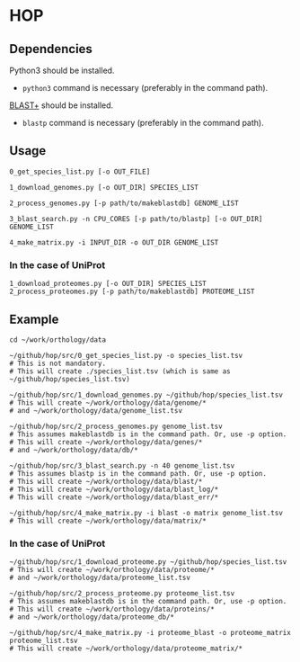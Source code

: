 # HOP

## Dependencies
Python3 should be installed.
- `python3` command is necessary (preferably in the command path).

[BLAST+](https://blast.ncbi.nlm.nih.gov/Blast.cgi?CMD=Web&PAGE_TYPE=BlastDocs&DOC_TYPE=Download) should be installed.
- `blastp` command is necessary (preferably in the command path).

## Usage
    0_get_species_list.py [-o OUT_FILE]

    1_download_genomes.py [-o OUT_DIR] SPECIES_LIST

    2_process_genomes.py [-p path/to/makeblastdb] GENOME_LIST

    3_blast_search.py -n CPU_CORES [-p path/to/blastp] [-o OUT_DIR] GENOME_LIST

    4_make_matrix.py -i INPUT_DIR -o OUT_DIR GENOME_LIST

### In the case of UniProt
    1_download_proteomes.py [-o OUT_DIR] SPECIES_LIST
    2_process_proteomes.py [-p path/to/makeblastdb] PROTEOME_LIST


## Example
    cd ~/work/orthology/data

    ~/github/hop/src/0_get_species_list.py -o species_list.tsv
    # This is not mandatory.
    # This will create ./species_list.tsv (which is same as ~/github/hop/species_list.tsv)

    ~/github/hop/src/1_download_genomes.py ~/github/hop/species_list.tsv
    # This will create ~/work/orthology/data/genome/*
    # and ~/work/orthology/data/genome_list.tsv

    ~/github/hop/src/2_process_genomes.py genome_list.tsv
    # This assumes makeblastdb is in the command path. Or, use -p option.
    # This will create ~/work/orthology/data/genes/*
    # and ~/work/orthology/data/db/*

    ~/github/hop/src/3_blast_search.py -n 40 genome_list.tsv
    # This assumes blastp is in the command path. Or, use -p option.
    # This will create ~/work/orthology/data/blast/*
    # This will create ~/work/orthology/data/blast_log/*
    # This will create ~/work/orthology/data/blast_err/*

    ~/github/hop/src/4_make_matrix.py -i blast -o matrix genome_list.tsv
    # This will create ~/work/orthology/data/matrix/*

### In the case of UniProt

    ~/github/hop/src/1_download_proteome.py ~/github/hop/species_list.tsv
    # This will create ~/work/orthology/data/proteome/*
    # and ~/work/orthology/data/proteome_list.tsv

    ~/github/hop/src/2_process_proteome.py proteome_list.tsv
    # This assumes makeblastdb is in the command path. Or, use -p option.
    # This will create ~/work/orthology/data/proteins/*
    # and ~/work/orthology/data/proteome_db/*

    ~/github/hop/src/4_make_matrix.py -i proteome_blast -o proteome_matrix proteome_list.tsv
    # This will create ~/work/orthology/data/proteome_matrix/*
